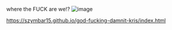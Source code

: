 where the FUCK are we!?
![image](https://user-images.githubusercontent.com/1923394/135690269-516c3527-8530-45ab-8f82-fcc27300cee3.png)

https://szymbar15.github.io/god-fucking-damnit-kris/index.html
